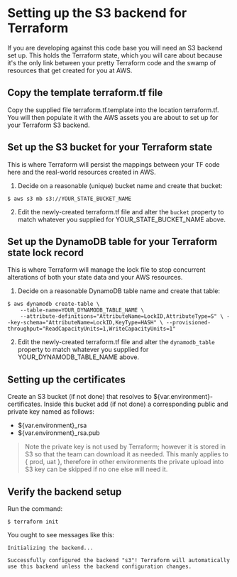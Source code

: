 # Setting up the S3 backend for Terraform

If you are developing against this code base you will need an S3 backend set up.
This holds the Terraform state, which you will care about because it's the only
link between your pretty Terraform code and the swamp of resources that get created
for you at AWS.

## Copy the template terraform.tf file

Copy the supplied file terraform.tf.template into the location terraform.tf. You
will then populate it with the AWS assets you are about to set up for your
Terraform S3 backend.

## Set up the S3 bucket for your Terraform state

This is where Terraform will persist the mappings between your TF code here and
the real-world resources created in AWS.

  1. Decide on a reasonable (unique) bucket name and create that bucket:

    $ aws s3 mb s3://YOUR_STATE_BUCKET_NAME

  2. Edit the newly-created terraform.tf file and alter the `bucket` property to
     match whatever you supplied for YOUR_STATE_BUCKET_NAME above.

## Set up the DynamoDB table for your Terraform state lock record

This is where Terraform will manage the lock file to stop concurrent alterations
of both your state data and your AWS resources.

  1. Decide on a reasonable DynamoDB table name and create that table:

    $ aws dynamodb create-table \
        --table-name=YOUR_DYNAMODB_TABLE_NAME \
        --attribute-definitions="AttributeName=LockID,AttributeType=S" \ --key-schema="AttributeName=LockID,KeyType=HASH" \ --provisioned-throughput="ReadCapacityUnits=1,WriteCapacityUnits=1"

  2. Edit the newly-created terraform.tf file and alter the `dynamodb_table` property to
     match whatever you supplied for YOUR_DYNAMODB_TABLE_NAME above.

## Setting up the certificates

Create an S3 bucket (if not done) that resolves to ${var.environment}-certificates. Inside this bucket add (if not done) a corresponding public and private key
named as follows:

- ${var.environment}_rsa
- ${var.environment}_rsa.pub

> Note the private key is not used by Terraform; however it is stored in S3 so that the team can download it as needed. 
This manly applies to { prod, uat }, therefore in other environments the private upload into S3 key can be skipped if no one else will need it.

## Verify the backend setup

Run the command:

    $ terraform init

You ought to see messages like this:

```
Initializing the backend...

Successfully configured the backend "s3"! Terraform will automatically
use this backend unless the backend configuration changes.
```
